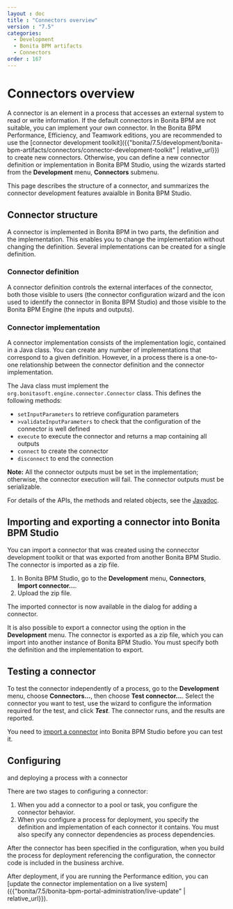 ```yaml
---
layout : doc
title : "Connectors overview"
version : "7.5"
categories:
  - Development
  - Bonita BPM artifacts
  - Connectors
order : 167
---
```

# Connectors overview

A connector is an element in a process that accesses an external system to read or write information. If the default connectors in Bonita BPM are not suitable, you can implement your own connector. 
In the Bonita BPM Performance, Efficiency, and Teamwork editions, you are recommended to use the [connector development toolkit]({{"bonita/7.5/development/bonita-bpm-artifacts/connectors/connector-development-toolkit" | relative_url}}) to create new connectors.
Otherwise, you can define a new connector definition or implementation in Bonita BPM Studio,
using the wizards started from the **Development** menu, **Connectors** submenu.

This page describes the structure of a connector, and summarizes the connector development features avaialble in Bonita BPM Studio.

## Connector structure

A connector is implemented in Bonita BPM in two
parts, the definition and the implementation. This enables you to
change the implementation without changing the definition. Several
implementations can be created for a single definition.

### Connector definition

A connector definition controls the external interfaces of the
connector, both those visible to users (the connector
configuration wizard and the icon used to identify the connector in Bonita BPM Studio) and those visible to the Bonita BPM Engine (the
inputs and outputs). 

### Connector implementation

A connector implementation consists of the implementation logic, contained in a
Java class. You can create any number of implementations that correspond to a given definition. However, in a process there is a one-to-one relationship between
the connector definition and the connector implementation.

The Java class must implement the `org.bonitasoft.engine.connector.Connector` class. This defines the
following methods:

* `setInputParameters` to retrieve configuration parameters
* `>validateInputParameters` to check that the configuration of the
connector is well defined
* `execute` to execute the connector and returns a map containing
all outputs 
* `connect` to create the connector
* `disconnect` to end the connection

**Note:** All the connector outputs must be set in the implementation; otherwise, the connector execution will fail. The connector outputs must be serializable.

For details of the APIs, the methods and related objects, see the 
[Javadoc](http://documentation.bonitasoft.com/javadoc/api/{{page.version}}/index.html).

<a id="Importing_a_connector"/>

## Importing and exporting a connector into Bonita BPM Studio

You can import a connector that was created using the connecctor development toolkit or that was exported from another Bonita BPM Studio. The connector is imported as a zip file.

1. In Bonita BPM Studio, go to the **Development** menu, **Connectors**, **Import connector...**.
2. Upload the zip file.

The imported connector is now available in the dialog for adding a connector.

It is also possible to export a connector using the option in the **Development** menu. The connector is exported as a zip file, which you can import into another
instance of Bonita BPM Studio. You must specify both the definition and the implementation to export.

## Testing a connector

To test the connector independently of a process, go to the **Development** menu, choose **Connectors...**, then choose **Test connector...**. 
Select the connector you want to test, use the wizard to configure the information required for the test, and click **_Test_**. The connector runs, and the results are
reported.

You need to [import a connector](#Importing_a_connector) into Bonita BPM Studio before you can test it. 

## Configuring
and deploying a process with a connector

There are two stages to configuring a connector:

1. When you add a connector to a pool or task, you configure the connector behavior.
2. When you configure a process for deployment, you specify the definition and implementation of each connector it contains. You must
also specify any connector dependencies as process dependencies.

After the
connector has been specified in the configuration, when you build
the process for deployment referencing the configuration, the
connector code is included in the business archive.

After deployment, if you are running the Performance edition, you can [update the connector implementation on a live system]({{"bonita/7.5/bonita-bpm-portal-administration/live-update" | relative_url}}).
